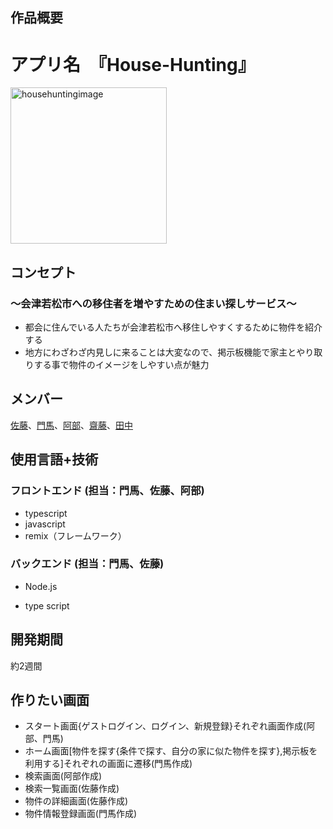 
## 作品概要
# アプリ名　『House-Hunting』
<img width="250" alt="househuntingimage" src="https://github.com/aizurage/house-hunting/assets/109122250/b9703abb-6400-4efa-bb19-608220fc68c7">


## コンセプト
### 〜会津若松市への移住者を増やすための住まい探しサービス〜
- 都会に住んでいる人たちが会津若松市へ移住しやすくするために物件を紹介する
- 地方にわざわざ内見しに来ることは大変なので、掲示板機能で家主とやり取りする事で物件のイメージをしやすい点が魅力

## メンバー
[佐藤](https://github.com/YutaSato0717)、[門馬](https://github.com/YukitoMomma)、[阿部](https://github.com/s1290149)、[齋藤](https://github.com/s1290197)、[田中](https://github.com/s12901)

## 使用言語+技術

### フロントエンド (担当：門馬、佐藤、阿部)

- typescript
- javascript
- remix（フレームワーク）

### バックエンド (担当：門馬、佐藤)

- Node.js

- type script

## 開発期間
約2週間

## 作りたい画面

- スタート画面{ゲストログイン、ログイン、新規登録}それぞれ画面作成(阿部、門馬)
- ホーム画面[物件を探す{条件で探す、自分の家に似た物件を探す},掲示板を利用する]それぞれの画面に遷移(門馬作成)
- 検索画面(阿部作成)
- 検索一覧画面(佐藤作成)
- 物件の詳細画面(佐藤作成)
- 物件情報登録画面(門馬作成)
